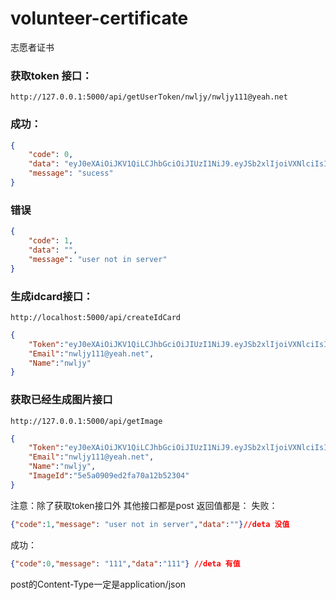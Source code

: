 # volunteer-certificate
志愿者证书


### 获取token 接口：
`http://127.0.0.1:5000/api/getUserToken/nwljy/nwljy111@yeah.net`
### 成功：
```json
{
    "code": 0,
    "data": "eyJ0eXAiOiJKV1QiLCJhbGciOiJIUzI1NiJ9.eyJSb2xlIjoiVXNlciIsInVzZXJfaWQiOiI1ZTVhNzY2YTJiZWIxYjkyNzhkMWMzMGMiLCJleHAiOjE1ODI5ODg3NjB9.AkAWKkca3BqIFHNiqM8Cw9C1fX-ujyfZNS83T4tIu5U",
    "message": "sucess"
}
```
### 错误
```json
{
    "code": 1,
    "data": "",
    "message": "user not in server"
}
```
### 生成idcard接口：

`http://localhost:5000/api/createIdCard`

```json
{
    "Token":"eyJ0eXAiOiJKV1QiLCJhbGciOiJIUzI1NiJ9.eyJSb2xlIjoiVXNlciIsInVzZXJfaWQiOiI1ZTVhMDhmMmVkMmZhNzBhMTJiNTIyZmYiLCJleHAiOjE1ODI5NjA2Mzl9.1-YngMcYcfF7NvL4PQpzNOua_p_V4VcQq6cup5LYigw",
    "Email":"nwljy111@yeah.net",
    "Name":"nwljy"
}
```

### 获取已经生成图片接口

`http://127.0.0.1:5000/api/getImage`

```json
{
    "Token":"eyJ0eXAiOiJKV1QiLCJhbGciOiJIUzI1NiJ9.eyJSb2xlIjoiVXNlciIsInVzZXJfaWQiOiI1ZTVhMDU2OTllOGRmNWVjMDc2ZDlhZWYiLCJleHAiOjE1ODI5NTk3MzV9.kcgtrvLVb3Z8GILkPm0iDWRhSY6LSc78u6Ey61T5GmA",
    "Email":"nwljy111@yeah.net",
    "Name":"nwljy",
    "ImageId":"5e5a0909ed2fa70a12b52304"
}
```

注意：除了获取token接口外 其他接口都是post
返回值都是：
失败：
```json
{"code":1,"message": "user not in server","data":""}//deta 没值
```
成功：
```json
{"code":0,"message": "111","data":"111"} //deta 有值
```
 post的Content-Type一定是application/json
